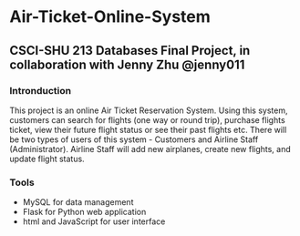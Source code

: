 # Air-Ticket-Online-System

## CSCI-SHU 213 Databases Final Project, in collaboration with Jenny Zhu @jenny011

### Intronduction
This project is an online Air Ticket Reservation System. Using this system,
customers can search for flights (one way or round trip), purchase flights ticket, view their future flight
status or see their past flights etc. There will be two types of users of this system - Customers and Airline
Staff (Administrator). Airline Staff will add new airplanes, create new flights, and update flight status.

### Tools
* MySQL for data management
* Flask for Python web application
* html and JavaScript for user interface
			
